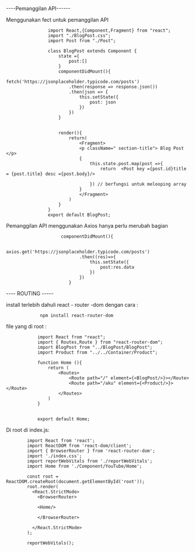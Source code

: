----Pemanggilan API------

Menggunakan fect untuk pemanggilan API 



                    import React,{Component,Fragment} from "react";
                    import "./BlogPost.css";
                    import Post from "./Post";

                    class BlogPost extends Component {
                        state ={
                            post:[]
                        }
                        componentDidMount(){
                            fetch('https://jsonplaceholder.typicode.com/posts')
                            .then(response => response.json())
                            .then(json => {
                                this.setState({
                                    post: json
                                })
                            })
                        }


                        render(){
                            return(
                                <Fragment>
                                <p className=" section-title"> Blog Post  </p>
                                {
                                    this.state.post.map(post =>{
                                        return  <Post key ={post.id}title = {post.title} desc ={post.body}/>

                                    }) // berfungsi untuk melooping array 
                                }
                                </Fragment>
                            )
                        }
                    }
                    export default BlogPost;




Pemanggilan API menggunakan Axios hanya perlu merubah bagian 


                         componentDidMount(){
                                
                                axios.get('https://jsonplaceholder.typicode.com/posts')
                                .then((res)=>{
                                    this.setState({
                                        post:res.data
                                    })
                                })
                            }









---- ROUTING -----



install terlebih dahuli react - router -dom dengan cara :

                 npm install react-router-dom



file yang di root :

                import React from "react";
                import { Routes,Route } from "react-router-dom";
                import BlogPost from "../BlogPost/BlogPost";
                import Product from "../../Container/Product";

                function Home (){
                    return (
                        <Routes>
                            <Route path="/" element={<BlogPost/>}></Route>
                            <Route path="/aku" element={<Product/>}></Route>
                        </Routes>
                    )
                }


                export default Home;



Di root di index.js:


            import React from 'react';
            import ReactDOM from 'react-dom/client';
            import { BrowserRouter } from 'react-router-dom';
            import './index.css';
            import reportWebVitals from './reportWebVitals';
            import Home from './Component/YouTube/Home';

            const root = ReactDOM.createRoot(document.getElementById('root'));
            root.render(
              <React.StrictMode>
                <BrowserRouter>
                
                <Home/>
                
                </BrowserRouter>
              
              </React.StrictMode>
            );

            reportWebVitals();







